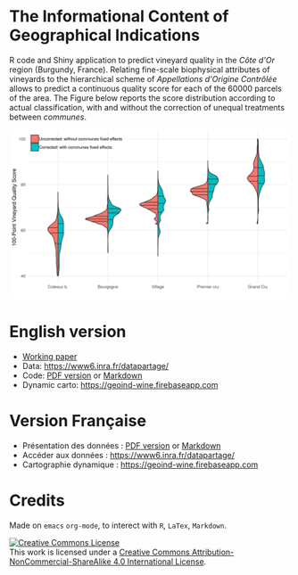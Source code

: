 # The Informational Content of Geographical Indications

R code and Shiny application to predict vineyard quality in the *Côte d'Or* region (Burgundy, France). Relating fine-scale biophysical attributes of vineyards to the hierarchical scheme of *Appellations d'Origine Contrôlée* allows to predict a continuous quality score for each of the 60000 parcels of the area. The Figure below reports the score distribution according to actual classification, with and without the correction of unequal treatments between *communes*.

![img](Figures/MainPlot.png)


# English version

-   [Working paper](WorkingPaper.pdf)
-   Data: <https://www6.inra.fr/datapartage/>
-   Code: [PDF version](ReproPaper.pdf) or [Markdown](ReproPaper.md)
-   Dynamic carto: <https://geoind-wine.firebaseapp.com>


# Version Française

-   Présentation des données : [PDF version](DataPaper.pdf) or [Markdown](DataPaper.md)
-   Accéder aux données : <https://www6.inra.fr/datapartage/>
-   Cartographie dynamique : <https://geoind-wine.firebaseapp.com>


# Credits

Made on `emacs` `org-mode`, to interect with `R`, `LaTex`, `Markdown`.

<a rel="license" href="http://creativecommons.org/licenses/by-nc-sa/4.0/"><img alt="Creative Commons License" style="border-width:0" src="https://i.creativecommons.org/l/by-nc-sa/4.0/88x31.png" /></a><br />This work is licensed under a <a rel="license" href="http://creativecommons.org/licenses/by-nc-sa/4.0/">Creative Commons Attribution-NonCommercial-ShareAlike 4.0 International License</a>.
